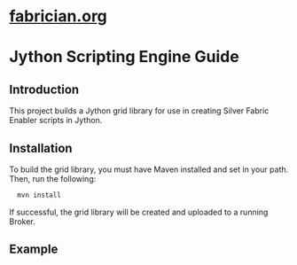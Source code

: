 [fabrician.org](http://fabrician.org/)
==========================================================================
Jython Scripting Engine Guide
==========================================================================

Introduction
--------------------------------------
This project builds a Jython grid library for use in creating Silver Fabric Enabler scripts in Jython.


Installation
--------------------------------------
To build the grid library, you must have Maven installed and set in your path. Then, run the
following:

```bash
  mvn install
```

If successful, the grid library will be created and uploaded to a running Broker.


Example
--------------------------------------

